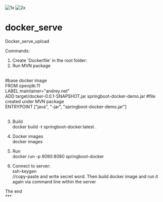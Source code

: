 ![1x](https://user-images.githubusercontent.com/47631892/147390244-ecaad7d3-061b-427f-8ac3-ca3ce842f4db.png)
![2x](https://user-images.githubusercontent.com/47631892/147390245-ac310681-9e4d-4421-93a2-28d1bd00ad83.png)



# docker_serve <br/>
Docker_serve_upload<br/>

Commands:<br/>
1. Create 'Dockerfile' in the root folder:<br/>
2. Run MVN package<br/>
<br/>
#base docker image<br/>
FROM openjdk:11<br/>
LABEL maintainer="andrey.net"<br/>
ADD target/docker-0.0.1-SNAPSHOT.jar springboot-docker-demo.jar #file created under MVN package<br/>
ENTRYPOINT ["java", "-jar", "springboot-docker-demo.jar"]<br/><br/>

3. Build<br/>
docker build -t springboot-docker:latest .<br/>

4. Docker images<br/>
docker images<br/>

5. Run<br/>
docker run -p 8080:8080 springboot-docker<br/>

6. Connect to server:<br/>
ssh-keygen<br/>
//copy-paste and write secret word. Then build docker image and run it again via command line within the server<br/>

The end<br/>
***<br/>


